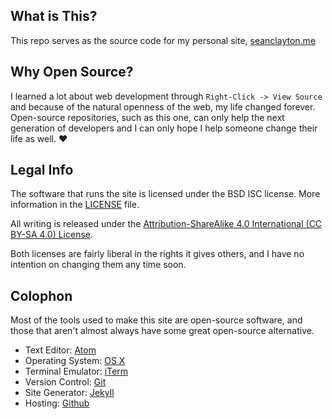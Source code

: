 ## What is This?

This repo serves as the source code for my personal site, [seanclayton.me]

[seanclayton.me]: https://seanclayton.me

## Why Open Source?

I learned a lot about web development through `Right-Click -> View Source` and because of the natural openness of the web, my life changed forever. Open-source repositories, such as this one, can only help the next generation of developers and I can only hope I help someone change their life as well. :heart:

## Legal Info

The software that runs the site is licensed under the BSD ISC license. More information in the [LICENSE] file.

All writing is released under the [Attribution-ShareAlike 4.0 International (CC BY-SA 4.0) License].

[LICENSE]: LICENSE
[Attribution-ShareAlike 4.0 International (CC BY-SA 4.0) License]: http://creativecommons.org/licenses/by-sa/4.0/

Both licenses are fairly liberal in the rights it gives others, and I have no intention on changing them any time soon.

## Colophon

Most of the tools used to make this site are open-source software, and those that aren't almost always have some great open-source alternative.

- Text Editor: [Atom]
- Operating System: [OS X]
- Terminal Emulator: [iTerm]
- Version Control: [Git]
- Site Generator: [Jekyll]
- Hosting: [Github]

[Atom]: https://atom.io/
[OS X]: http://www.apple.com/osx/
[iTerm]: https://iterm2.com/
[Git]: https://git-scm.com/
[Jekyll]: http://jekyllrb.com/
[Github]: https://github.com/
